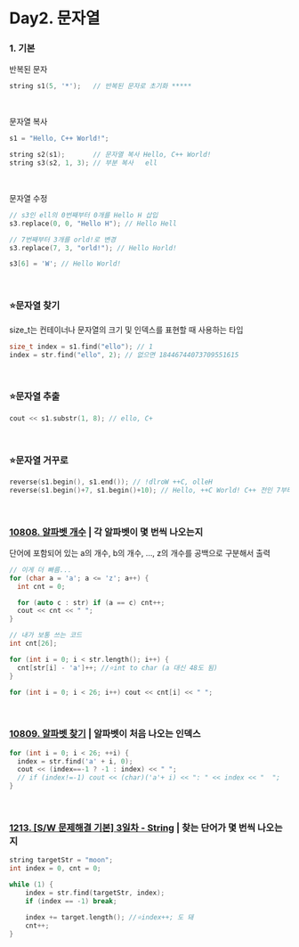 # Day2. 문자열  

### 1. 기본

반복된 문자
```cpp
string s1(5, '*');   // 반복된 문자로 초기화 *****
```

<br>

문자열 복사
```cpp
s1 = "Hello, C++ World!";

string s2(s1);       // 문자열 복사 Hello, C++ World!
string s3(s2, 1, 3); // 부분 복사   ell
```

<br>

문자열 수정
```cpp
// s3인 ell의 0번째부터 0개를 Hello H 삽입 
s3.replace(0, 0, "Hello H"); // Hello Hell   

// 7번째부터 3개를 orld!로 변경
s3.replace(7, 3, "orld!"); // Hello Horld! 

s3[6] = 'W'; // Hello World!
```

<br>

### ⭐문자열 찾기   
size_t는 컨테이너나 문자열의 크기 및 인덱스를 표현할 때 사용하는 타입
```cpp
size_t index = s1.find("ello"); // 1
index = str.find("ello", 2); // 없으면 18446744073709551615
```

<br>

### ⭐문자열 추출
```cpp
cout << s1.substr(1, 8); // ello, C+
```

<br>

### ⭐문자열 거꾸로
```cpp
reverse(s1.begin(), s1.end()); // !dlroW ++C, olleH
reverse(s1.begin()+7, s1.begin()+10); // Hello, ++C World! C++ 전인 7부터 3개만
```

<br>

### [10808. 알파벳 개수](https://www.acmicpc.net/problem/10808) | 각 알파벳이 몇 번씩 나오는지
단어에 포함되어 있는 a의 개수, b의 개수, …, z의 개수를 공백으로 구분해서 출력
```cpp
// 이게 더 빠름...  
for (char a = 'a'; a <= 'z'; a++) {
  int cnt = 0;

  for (auto c : str) if (a == c) cnt++;
  cout << cnt << " ";
}
```
```cpp
// 내가 보통 쓰는 코드
int cnt[26];

for (int i = 0; i < str.length(); i++) {
  cnt[str[i] - 'a']++; //⭐int to char (a 대신 48도 됨)
}

for (int i = 0; i < 26; i++) cout << cnt[i] << " ";
```

<br>

### [10809. 알파벳 찾기](https://www.acmicpc.net/problem/10809) | 알파벳이 처음 나오는 인덱스
```cpp
for (int i = 0; i < 26; ++i) {
  index = str.find('a' + i, 0);
  cout << (index==-1 ? -1 : index) << " ";
  // if (index!=-1) cout << (char)('a'+ i) << ": " << index << "  ";
}
```

<br>

### [1213. [S/W 문제해결 기본] 3일차 - String](https://swexpertacademy.com/main/code/problem/problemDetail.do?contestProbId=AV14P0c6AAUCFAYi) | 찾는 단어가 몇 번씩 나오는지
```cpp
string targetStr = "moon";
int index = 0, cnt = 0;

while (1) {
    index = str.find(targetStr, index);
    if (index == -1) break;

    index += target.length(); //⭐index++; 도 돼
    cnt++; 
}
```

<br>

### 
```cpp

```
